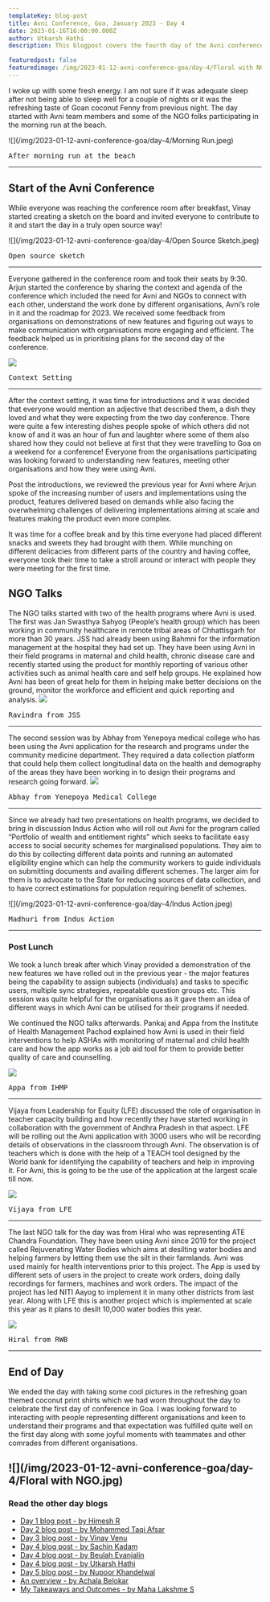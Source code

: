 ```yaml
---
templateKey: blog-post
title: Avni Conference, Goa, January 2023 - Day 4
date: 2023-01-16T16:00:00.000Z
author: Utkarsh Hathi
description: This blogpost covers the fourth day of the Avni conference which includes the participation of various NGOs who have been using Avni in their programs.

featuredpost: false 
featuredimage: /img/2023-01-12-avni-conference-goa/day-4/Floral with NGO.jpg
---
```


I woke up with some fresh energy. I am not sure if it was adequate sleep after not being able to sleep well for a couple of nights or it was the refreshing taste of Goan coconut Fenny from previous night. The day started with Avni team members and some of the NGO folks participating in the morning run at the beach. 

![](/img/2023-01-12-avni-conference-goa/day-4/Morning Run.jpeg)
<pre>After morning run at the beach</pre>
-------------------------------------------------

## Start of the Avni Conference

While everyone was reaching the conference room after breakfast, Vinay started creating a sketch on the board and invited everyone to contribute to it and start the day in a truly open source way! 

![](/img/2023-01-12-avni-conference-goa/day-4/Open Source Sketch.jpeg)
<pre>Open source sketch</pre>
-------------------------------------------------

Everyone gathered in the conference room and took their seats by 9:30. Arjun started the conference by sharing the context and agenda of the conference which included the need for Avni and NGOs to connect with each other, understand the work done by different organisations, Avni’s role in it and the roadmap for 2023. We received some feedback from organisations on demonstrations of new features and figuring out ways to make communication with organisations more engaging and efficient. The feedback helped us in prioritising plans for the second day of the conference.

![](/img/2023-01-12-avni-conference-goa/day-4/Intro.jpeg)
<pre>Context Setting</pre>
-------------------------------------------------

After the context setting, it was time for introductions and it was decided that everyone would mention an adjective that described them, a dish they loved and what they were expecting from the two day conference. There were quite a few interesting dishes people spoke of which others did not know of and it was an hour of fun and laughter where some of them also shared how they could not believe at first that they were travelling to Goa on a weekend for a conference! Everyone from the organisations participating was looking forward to understanding new features, meeting other organisations and how they were using Avni.

Post the introductions, we reviewed the previous year for Avni where Arjun spoke of the increasing number of users and implementations using the product, features delivered based on demands while also facing the overwhelming challenges of delivering implementations aiming at scale and features making the product even more complex. 

It was time for a coffee break and by this time everyone had placed different snacks and sweets they had brought with them. While munching on different delicacies from different parts of the country and having coffee, everyone took their time to take a stroll around or interact with people they were meeting for the first time.

## NGO Talks

The NGO talks started with two of the health programs where Avni is used. The first was Jan Swasthya Sahyog (People’s health group) which has been working in community healthcare in remote tribal areas of Chhattisgarh for more than 30 years. JSS had already been using Bahmni for the information management at the hospital they had set up. They have been using Avni in their field programs in maternal and child health, chronic disease care and recently started using the product for monthly reporting of various other activities such as animal health care and self help groups. He explained how Avni has been of great help for them in helping make better decisions on the ground, monitor the workforce and efficient and quick reporting and analysis.
![](/img/2023-01-12-avni-conference-goa/day-4/Ravi.jpeg)
<pre>Ravindra from JSS</pre>
-------------------------------------------------

The second session was by Abhay from Yenepoya medical college who has been using the Avni application for the research and programs under the community medicine department. They required a data collection platform that could help them collect longitudinal data on the health and demography of the areas they have been working in to design their programs and research going forward.
![](/img/2023-01-12-avni-conference-goa/day-4/HDSS.jpeg)
<pre>Abhay from Yenepoya Medical College</pre>
-------------------------------------------------

Since we already had two presentations on health programs, we decided to bring in discussion Indus Action who will roll out Avni for the program called “Portfolio of wealth and entitlement rights” which seeks to facilitate easy access to social security schemes for marginalised populations. They aim to do this by collecting different data points and running an automated eligibility engine which can help the community workers to guide individuals on submitting documents and availing different schemes. The larger aim for them is to advocate to the State for reducing sources of data collection, and to have correct estimations for population requiring benefit of schemes. 

![](/img/2023-01-12-avni-conference-goa/day-4/Indus Action.jpeg)
<pre>Madhuri from Indus Action</pre>
-------------------------------------------------

### Post Lunch

We took a lunch break after which Vinay provided a demonstration of the new features we have rolled out in the previous year - the major features being the capability to assign subjects (individuals) and tasks to specific users, multiple sync strategies, repeatable question groups etc. This session was quite helpful for the organisations as it gave them an idea of different ways in which Avni can be utilised for their programs if needed.

We continued the NGO talks afterwards. Pankaj and Appa from the Institute of Health Management Pachod explained how Avni is used in their field interventions to help ASHAs with monitoring of maternal and child health care and how the app works as a job aid tool for them to provide better quality of care and counselling.

![](/img/2023-01-12-avni-conference-goa/day-4/ihmp.jpg)
<pre>Appa from IHMP</pre>
-------------------------------------------------

Vijaya from Leadership for Equity (LFE) discussed the role of organisation in teacher capacity building and how recently they have started working in collaboration with the government of Andhra Pradesh in that aspect. LFE will be rolling out the Avni application with 3000 users who will be recording details of observations in the classroom through Avni. The observation is of teachers which is done with the help of a TEACH tool designed by the World bank for identifying the capability of teachers and help in improving it. For Avni, this is going to be the use of the application at the largest scale till now.

![](/img/2023-01-12-avni-conference-goa/day-4/lfe.jpeg)
<pre>Vijaya from LFE</pre>
-------------------------------------------------

The last NGO talk for the day was from Hiral who was representing ATE Chandra Foundation. They have been using Avni since 2019 for the project called Rejuvenating Water Bodies which aims at desilting water bodies and helping farmers by letting them use the silt in their farmlands. Avni was used mainly for health interventions prior to this project. The App is used by different sets of users in the project to create work orders, doing daily recordings for farmers, machines and work orders. The impact of the project has led NITI Aayog to implement it in many other districts from last year. Along with LFE this is another project which is implemented at scale this year as it plans to desilt 10,000 water bodies this year.

![](/img/2023-01-12-avni-conference-goa/day-4/rwb.jpeg)
<pre>Hiral from RWB</pre>
-------------------------------------------------

## End of Day 

We ended the day with taking some cool pictures in the refreshing goan themed coconut print shirts which we had worn throughout the day to celebrate the first day of conference in Goa.  I was looking forward to interacting with people representing different organisations and keen to understand their programs and that expectation was fulfilled quite well on the first day along with some joyful moments with teammates and other comrades from different organisations.

![](/img/2023-01-12-avni-conference-goa/day-4/Floral with NGO.jpg)
----------------------------
### Read the other day blogs

* [Day 1 blog post - by Himesh R](https://avniproject.org/blog/2023-01-12-avni-conference-goa-day-1/)
* [Day 2 blog post - by Mohammed Taqi Afsar](https://avniproject.org/blog/2023-01-13-avni-conference-goa-day-2/)
* [Day 3 blog post - by Vinay Venu](https://avniproject.org/blog/2023-01-14-avni-conference-goa-day-3/)
* [Day 4 blog post - by Sachin Kadam](https://avniproject.org/blog/2023-01-15-avni-conference-goa-day-4/)
* [Day 4 blog post - by Beulah Evanjalin](https://avniproject.org/blog/2023-01-17-avni-conference-goa-day-4/)
* [Day 4 blog post - by Utkarsh Hathi](https://avniproject.org/blog/2023-01-18-avni-conference-goa-day-4/)
* [Day 5 blog post - by Nupoor Khandelwal](https://avniproject.org/blog/2023-01-16-avni-conference-goa-day-5/)
* [An overview - by Achala Belokar](https://avniproject.org/blog/2023-01-19-avni-conference-goa-all-days/)
* [My Takeaways and Outcomes - by Maha Lakshme S](https://avniproject.org/blog/2023-01-19-avni-conference-goa-takeaways_and_outcomes/)
